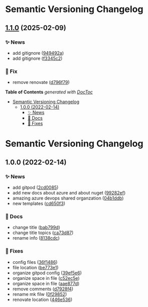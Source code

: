 # Semantic Versioning Changelog

## [1.1.0](https://github.com/lpsm-dev/azure-pipelines/compare/1.0.0...1.1.0) (2025-02-09)


### :sparkles: News

* add gitignore ([949492a](https://github.com/lpsm-dev/azure-pipelines/commit/949492aecca92d1bd3eaddc250e760df57414a0f))
* add gitignore ([f3345c2](https://github.com/lpsm-dev/azure-pipelines/commit/f3345c2b79bc121bc0e7772826b07899421b7b75))


### :bug: Fix

* remove renovate ([d796f79](https://github.com/lpsm-dev/azure-pipelines/commit/d796f79d54f00b4bf3b70ff857883df675f2cc40))

<!-- START doctoc generated TOC please keep comment here to allow auto update -->
<!-- DON'T EDIT THIS SECTION, INSTEAD RE-RUN doctoc TO UPDATE -->
**Table of Contents**  *generated with [DocToc](https://github.com/thlorenz/doctoc)*

- [Semantic Versioning Changelog](#semantic-versioning-changelog)
  - [1.0.0 (2022-02-14)](#100-2022-02-14)
    - [:sparkles: News](#sparkles-news)
    - [:memo: Docs](#memo-docs)
    - [:bug: Fixes](#bug-fixes)

<!-- END doctoc generated TOC please keep comment here to allow auto update -->

# Semantic Versioning Changelog

## 1.0.0 (2022-02-14)


### :sparkles: News

* add gitpod ([2cd0085](https://github.com/lpmatos/azure-pipelines/commit/2cd00851dd370ed3903c50337bb962c40ce2b1c9))
* add new docs about azure and about nuget ([99282ef](https://github.com/lpmatos/azure-pipelines/commit/99282ef218aca197e4ef5a7ec080be33c7a38a17))
* amazing azure devops shared organzation ([04b1ddb](https://github.com/lpmatos/azure-pipelines/commit/04b1ddbf1438851a5cd41b9ba9641247717fd2a5))
* new templates ([cd650f3](https://github.com/lpmatos/azure-pipelines/commit/cd650f3b9ac0eb914cbe56558333a7cbc6f0159c))


### :memo: Docs

* change title ([bab799d](https://github.com/lpmatos/azure-pipelines/commit/bab799d90c51bdf7dce78b8c73e53be6d0c79ab8))
* change title topics ([ca73d87](https://github.com/lpmatos/azure-pipelines/commit/ca73d877b974575e96464339685e72d9b46fabc9))
* rename info ([8138cdc](https://github.com/lpmatos/azure-pipelines/commit/8138cdcd48cd70e2dd6c996d4fcc90037ab80aac))


### :bug: Fixes

* config files ([36f1486](https://github.com/lpmatos/azure-pipelines/commit/36f1486b52eb563239124c3c004b5a408d2e9c40))
* file location ([be773e1](https://github.com/lpmatos/azure-pipelines/commit/be773e168687c3f327398293ad6c05efdfa79496))
* organize gitpod config ([39ef5e6](https://github.com/lpmatos/azure-pipelines/commit/39ef5e65bccd25d0fe090d14f16659f472a172f0))
* organize space in file ([c52ec5e](https://github.com/lpmatos/azure-pipelines/commit/c52ec5eaa8acdcead2917ed5f302372a2b4064bd))
* organize space in file ([aae877d](https://github.com/lpmatos/azure-pipelines/commit/aae877dcc01e00c93f937293646cf00deae932c6))
* remove comments ([d7928f4](https://github.com/lpmatos/azure-pipelines/commit/d7928f413382eb10115e70ef3e7fbe78e459879f))
* rename mk filw ([0f29852](https://github.com/lpmatos/azure-pipelines/commit/0f298521cdb58cd63d56209429bcd2a6d44a7326))
* renovate location ([446e536](https://github.com/lpmatos/azure-pipelines/commit/446e536b13fdb6e400ec7021fc311a32d30d997c))
